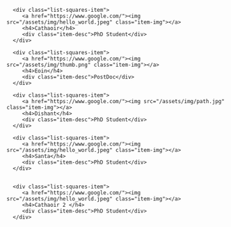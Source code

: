 <div class="container-md">

   <div class="col-xl-8 offset-xl-2 col-lg-10 offset-lg-1 col-xxl-8 offset-xxl-2 ">
   <!-- Control the column width, and how they should appear on different devices -->

   <div class="list-squares">
   
      <div class="list-squares-item">
         <a href="https://www.google.com/"><img src="/assets/img/hello_world.jpeg" class="item-img"></a>
         <h4>Cathaoir</h4>
         <div class="item-desc">PhD Student</div>
      </div>
   
      <div class="list-squares-item">
         <a href="https://www.google.com/"><img src="/assets/img/thumb.png" class="item-img"></a>
         <h4>Eoin</h4>
         <div class="item-desc">PostDoc</div>
      </div>
    
      <div class="list-squares-item">
         <a href="https://www.google.com/"><img src="/assets/img/path.jpg" class="item-img"></a>
         <h4>Dishant</h4>
         <div class="item-desc">PhD Student</div>
      </div>
    
      <div class="list-squares-item">
         <a href="https://www.google.com/"><img src="/assets/img/hello_world.jpeg" class="item-img"></a>
         <h4>Santa</h4>
         <div class="item-desc">PhD Student</div>
      </div>
   

      <div class="list-squares-item">
         <a href="https://www.google.com/"><img src="/assets/img/hello_world.jpeg" class="item-img"></a>
         <h4>Cathaoir 2 </h4>
         <div class="item-desc">PhD Student</div>
      </div>

   </div>
   </div>
</div>


  


